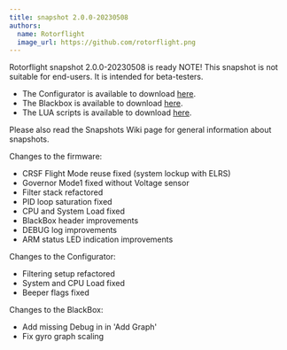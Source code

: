 ```yaml
---
title: snapshot 2.0.0-20230508
authors:
  name: Rotorflight
  image_url: https://github.com/rotorflight.png
---
```


Rotorflight snapshot 2.0.0-20230508 is ready
NOTE! This snapshot is not suitable for end-users. It is intended for beta-testers.

* The Configurator is available to download [here](https://github.com/rotorflight/rotorflight-configurator/releases/tag/snapshot%2F2.0.0-20230508).
* The Blackbox is available to download [here](https://github.com/rotorflight/rotorflight-blackbox/releases/tag/snapshot%2F2.0.0-20230508).
* The LUA scripts is available to download [here](https://github.com/rotorflight/rotorflight-lua-scripts/releases/tag/snapshot%2F2.0.0-20230510).

Please also read the Snapshots Wiki page for general information about snapshots.

Changes to the firmware:
* CRSF Flight Mode reuse fixed (system lockup with ELRS)
* Governor Mode1 fixed without Voltage sensor
* Filter stack refactored
* PID loop saturation fixed
* CPU and System Load fixed
* BlackBox header improvements
* DEBUG log improvements
* ARM status LED indication improvements

Changes to the Configurator:
* Filtering setup refactored
* System and CPU Load fixed
* Beeper flags fixed

Changes to the BlackBox:
* Add missing Debug in in 'Add Graph'
* Fix gyro graph scaling